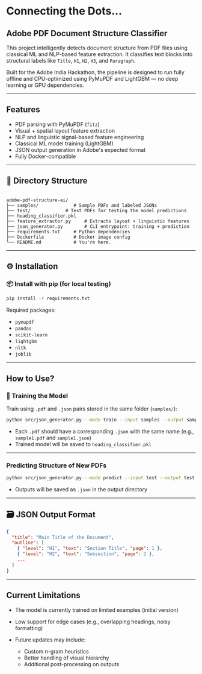 # Connecting the Dots...
## Adobe PDF Document Structure Classifier

This project intelligently detects document structure from PDF files using classical ML and NLP-based feature extraction. It classifies text blocks into structural labels like `Title`, `H1`, `H2`, `H3`, and `Paragraph`.

Built for the Adobe India Hackathon, the pipeline is designed to run fully offline and CPU-optimized using PyMuPDF and LightGBM — no deep learning or GPU dependencies.

---

## Features

- PDF parsing with PyMuPDF (`fitz`)
- Visual + spatial layout feature extraction
- NLP and linguistic signal-based feature engineering
- Classical ML model training (LightGBM)
- JSON output generation in Adobe's expected format
- Fully Docker-compatible

---

## 📂 Directory Structure

```

adobe-pdf-structure-ai/
├── samples/             # Sample PDFs and labeled JSONs
├── test/             # Test PDFs for testing the model predictions
├── heading_classifier.pkl
├── feature_extractor.py     # Extracts layout + linguistic features
├── json_generator.py        # CLI entrypoint: training + prediction
├── requirements.txt     # Python dependencies
├── Dockerfile           # Docker image config
└── README.md            # You're here.

````

---

## ⚙️ Installation

### 📦 Install with pip (for local testing)

```bash
pip install -r requirements.txt
````

Required packages:

* `pymupdf`
* `pandas`
* `scikit-learn`
* `lightgbm`
* `nltk`
* `joblib`
---

## How to Use?

### 🔧 Training the Model

Train using `.pdf` and `.json` pairs stored in the same folder (`samples/`):

```bash
python src/json_generator.py --mode train --input samples --output samples --model heading_classifier.pkl
```

* Each `.pdf` should have a corresponding `.json` with the same name (e.g., `sample1.pdf` and `sample1.json`)
* Trained model will be saved to `heading_classifier.pkl`

---

### Predicting Structure of New PDFs

```bash
python src/json_generator.py --mode predict --input test --output test --model heading_classifier.pkl
```

* Outputs will be saved as `.json` in the output directory
---

## 🗃️ JSON Output Format

```json
{
  "title": "Main Title of the Document",
  "outline": [
    { "level": "H1", "text": "Section Title", "page": 1 },
    { "level": "H2", "text": "Subsection", "page": 2 },
    ...
  ]
}
```

---

## Current Limitations

* The model is currently trained on limited examples (initial version)
* Low support for edge cases (e.g., overlapping headings, noisy formatting)
* Future updates may include:

  * Custom n-gram heuristics
  * Better handling of visual hierarchy
  * Additional post-processing on outputs